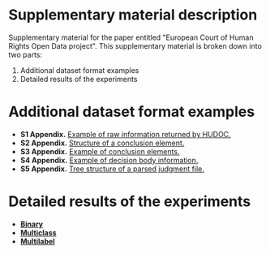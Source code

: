 # Supplementary material description

Supplementary material for the paper entitled "European Court of Human Rights Open Data project".
This supplementary material is broken down into two parts:

1. Additional dataset format examples
2. Detailed results of the experiments

# Additional dataset format examples

- **S1 Appendix.** [Example of raw information returned by HUDOC.](appendix/S1_Appendix.json)
- **S2 Appendix.** [Structure of a conclusion element.](appendix/S2_Appendix.json)
- **S3 Appendix.** [Example of conclusion elements.](appendix/S3_Appendix.json)
- **S4 Appendix.** [Example of decision body information.](appendix/S4_Appendix.json)
- **S5 Appendix.** [Tree structure of a parsed judgment file.](appendix/S5_Appendix.json)

# Detailed results of the experiments

- [**Binary**](binary.md)
- [**Multiclass**](multiclass.md)
- [**Multilabel**](multilabel.md)